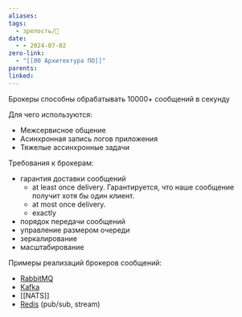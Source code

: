 ```yaml
---
aliases: 
tags:
  - зрелость/🌱
date:
  - - 2024-07-02
zero-link:
  - "[[00 Архитектура ПО]]"
parents: 
linked:
---
```

Брокеры способны обрабатывать 10000+ сообщений в секунду 

Для чего используются:
- Межсервисное общение
- Асинхронная запись логов приложения
- Тяжелые ассинхронные задачи

Требования к брокерам:
- гарантия доставки сообщений
	- at least once delivery. Гарантируется, что наше сообщение получит хотя бы один клиент.
	- at most once delivery.
	- exactly 
- порядок передачи сообщений
- управление размером очереди
- зеркалирование
- масштабирование

Примеры реализаций брокеров сообщений:
- [RabbitMQ](RabbitMQ.md)
- [Kafka](Kafka.md)
- [[NATS]]
- [Redis](Redis.md) (pub/sub, stream)